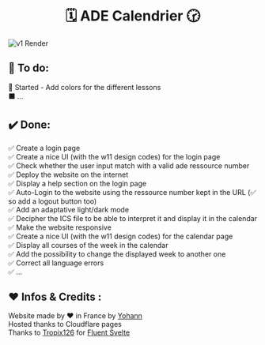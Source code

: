 <h1 align="center">🗓️ ADE Calendrier 🕝<br></h1> 
<!--Add a screenshot-->


![v1 Render](https://ade.pages.dev/Ressources/img/Calendar_Preview.jpeg)



## 📜 To do:
🏁 Started - Add colors for the different lessons<br />
⬛ ...
<br />

## ✔️ Done:
✅ Create a login page<br />
✅ Create a nice UI (with the w11 design codes) for the login page<br />
✅ Check whether the user input match with a valid ade ressource number<br />
✅ Deploy the website on the internet<br />
✅ Display a help section on the login page<br />
✅ Auto-Login to the website using the ressource number kept in the URL (✅ so add a logout button too)<br />
✅ Add an adaptative light/dark mode<br />
✅ Decipher the ICS file to be able to interpret it and display it in the calendar<br />
✅ Make the website responsive<br />
✅ Create a nice UI (with the w11 design codes) for the calendar page<br />
✅ Display all courses of the week in the calendar<br />
✅ Add the possibility to change the displayed week to another one<br />
✅  Correct all language errors<br />
✅ ...
<br />

## ❤️ Infos & Credits :
Website made by ❤️ in France by [Yohann](https://github.com/yohann69)<br/>
Hosted thanks to Cloudflare pages<br/>
Thanks to [Tropix126](https://github.com/Tropix126/fluent-svelte) for [Fluent Svelte](https://fluent-svelte.vercel.app/)

